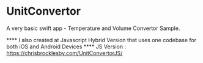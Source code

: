 # UnitConvertor

A very basic swift app - Temperature and Volume Convertor Sample.

**** I also created at Javascript Hybrid Version that uses one codebase for both iOS and Android Devices ****
JS Version : https://chrisbrocklesby.com/UnitConvertorJS/

